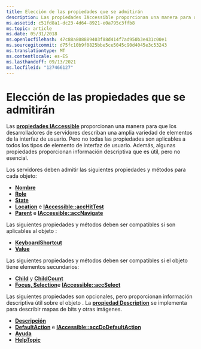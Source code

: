 ```yaml
---
title: Elección de las propiedades que se admitirán
description: Las propiedades IAccessible proporcionan una manera para que los desarrolladores de servidores describan una amplia variedad de elementos de la interfaz de usuario.
ms.assetid: c51fd8a1-dc23-4d64-8921-e0a795c3ffb8
ms.topic: article
ms.date: 05/31/2018
ms.openlocfilehash: 47c88a808889403f88d414f7ad950b3e431c00e1
ms.sourcegitcommit: d75fc10b9f0825bbe5ce5045c90d4045e3c53243
ms.translationtype: MT
ms.contentlocale: es-ES
ms.lasthandoff: 09/13/2021
ms.locfileid: "127466127"
---
```

# <a name="choosing-which-properties-to-support"></a>Elección de las propiedades que se admitirán

Las [**propiedades IAccessible**](/windows/desktop/api/oleacc/nn-oleacc-iaccessible) proporcionan una manera para que los desarrolladores de servidores describan una amplia variedad de elementos de la interfaz de usuario. Pero no todas las propiedades son aplicables a todos los tipos de elemento de interfaz de usuario. Además, algunas propiedades proporcionan información descriptiva que es útil, pero no esencial.

Los servidores deben admitir las siguientes propiedades y métodos para cada objeto:

-   [**Nombre**](name-property.md)
-   [**Role**](role-property.md)
-   [**State**](state-property.md)
-   [**Location**](/windows/desktop/api/Oleacc/nf-oleacc-iaccessible-acclocation) e [ **IAccessible::accHitTest**](/windows/desktop/api/Oleacc/nf-oleacc-iaccessible-acchittest)
-   [**Parent**](/windows/desktop/api/Oleacc/nf-oleacc-iaccessible-get_accparent) e [ **IAccessible::accNavigate**](/windows/desktop/api/Oleacc/nf-oleacc-iaccessible-accnavigate)

Las siguientes propiedades y métodos deben ser compatibles si son aplicables al objeto :

-   [**KeyboardShortcut**](keyboardshortcut-property.md)
-   [**Value**](value-property.md)

Las siguientes propiedades y métodos deben ser compatibles si el objeto tiene elementos secundarios:

-   [**Child**](/windows/desktop/api/Oleacc/nf-oleacc-iaccessible-get_accchild) y [ **ChildCount**](/windows/desktop/api/Oleacc/nf-oleacc-iaccessible-get_accchildcount)
-   [**Focus, Selection**](selection-and-focus-properties-and-methods.md)e [ **IAccessible::accSelect**](/windows/desktop/api/Oleacc/nf-oleacc-iaccessible-accselect)

Las siguientes propiedades son opcionales, pero proporcionan información descriptiva útil sobre el objeto . La [**propiedad Description**](description-property.md) se implementa para describir mapas de bits y otras imágenes.

-   [**Descripción**](description-property.md)
-   [**DefaultAction**](defaultaction-property.md) e [ **IAccessible::accDoDefaultAction**](/windows/desktop/api/Oleacc/nf-oleacc-iaccessible-accdodefaultaction)
-   [**Ayuda**](help-property.md)
-   [**HelpTopic**](helptopic-property.md)

 

 




